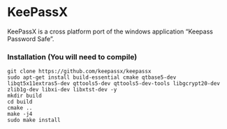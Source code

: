 # KeePassX 
KeePassX is a cross platform port of the windows application “Keepass Password Safe”. 


### Installation (You will need to compile)
```
git clone https://github.com/keepassx/keepassx
sudo apt-get install build-essential cmake qtbase5-dev libqt5x11extras5-dev qttools5-dev qttools5-dev-tools libgcrypt20-dev zlib1g-dev libxi-dev libxtst-dev -y
mkdir build
cd build
cmake ..
make -j4
sudo make install
```
